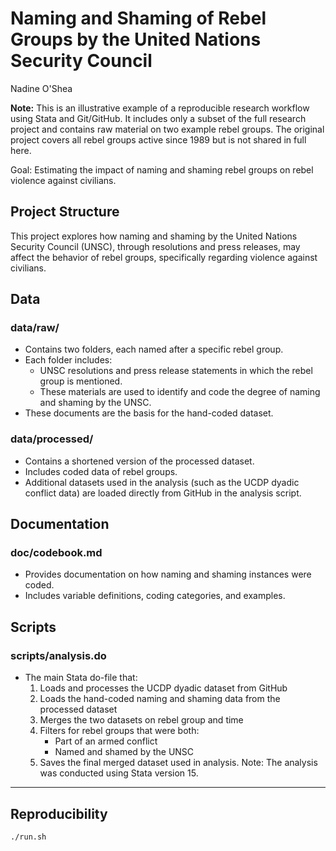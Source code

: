 # Naming and Shaming of Rebel Groups by the United Nations Security Council  
Nadine O'Shea

**Note:** This is an illustrative example of a reproducible research workflow using Stata and Git/GitHub. It includes only a subset of the full research project and contains raw material on two example rebel groups. The original project covers all rebel groups active since 1989 but is not shared in full here.

Goal: Estimating the impact of naming and shaming rebel groups on rebel violence against civilians.

## Project Structure

This project explores how naming and shaming by the United Nations Security Council (UNSC), through resolutions and press releases, may affect the behavior of rebel groups, specifically regarding violence against civilians. 


## Data

### data/raw/
- Contains two folders, each named after a specific rebel group.
- Each folder includes:
  - UNSC resolutions and press release statements in which the rebel group is mentioned.
  - These materials are used to identify and code the degree of naming and shaming by the UNSC.
- These documents are the basis for the hand-coded dataset.

### data/processed/
- Contains a shortened version of the processed dataset.
- Includes coded data of rebel groups.
- Additional datasets used in the analysis (such as the UCDP dyadic conflict data) are loaded directly from GitHub in the analysis script.

## Documentation

### doc/codebook.md
- Provides documentation on how naming and shaming instances were coded.
- Includes variable definitions, coding categories, and examples.

## Scripts

### scripts/analysis.do
- The main Stata do-file that:
  1. Loads and processes the UCDP dyadic dataset from GitHub
  2. Loads the hand-coded naming and shaming data from the processed dataset
  3. Merges the two datasets on rebel group and time
  4. Filters for rebel groups that were both:
     - Part of an armed conflict
     - Named and shamed by the UNSC
  5. Saves the final merged dataset used in analysis.
     Note: The analysis was conducted using Stata version 15.

---

## Reproducibility

```bash
./run.sh

